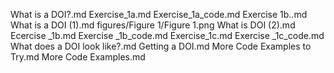 What is a DOI?.md
Exercise_1a.md
Exercise_1a_code.md
Exercise 1b..md
What is a DOI (1).md
figures/Figure 1/Figure 1.png
What is DOI (2).md
Ecercise _1b.md
Exercise _1b_code.md
Exercise_1c.md
Exercise _1c_code.md
 What does a DOI look like?.md
Getting a DOI.md
More Code Examples to Try.md
More Code Examples.md
